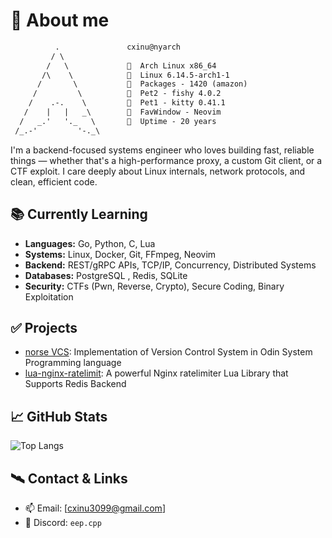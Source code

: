 # 💠 About me

```txt
          .               cxinu@nyarch
         / \
        /   \               Arch Linux x86_64
       /\    \              Linux 6.14.5-arch1-1
      /       \             Packages - 1420 (amazon)
     /         \            Pet2 - fishy 4.0.2
    /    .-.    \           Pet1 - kitty 0.41.1
   /    |   |   _\          FavWindow - Neovim
  /   _.'   '._   \         Uptime - 20 years
 /_.-'         '-._\

```

I'm a backend-focused systems engineer who loves building fast, reliable things — whether that's a high-performance proxy, a custom Git client, or a CTF exploit. I care deeply about Linux internals, network protocols, and clean, efficient code.

## 📚 Currently Learning

- **Languages:** Go, Python, C, Lua
- **Systems:** Linux, Docker, Git, FFmpeg, Neovim
- **Backend:** REST/gRPC APIs, TCP/IP, Concurrency, Distributed Systems
- **Databases:** PostgreSQL , Redis, SQLite
- **Security:** CTFs (Pwn, Reverse, Crypto), Secure Coding, Binary Exploitation

## ✅ Projects

- [norse VCS](https://github.com/synthcynth/norse): Implementation of Version Control System in Odin System Programming language
- [lua-nginx-ratelimit](https://github.com/cxinu/lua-nginx-ratelimit): A powerful Nginx ratelimiter Lua Library that Supports Redis Backend

## 📈 GitHub Stats

![Top Langs](https://github-readme-stats.vercel.app/api/top-langs/?username=cxinu&layout=compact&theme=dark&hide=cmake&card_width=600&hide_border=true)

## 🛰️ Contact & Links

- 📫 Email: [cxinu3099@gmail.com]
- 🧩 Discord: `eep.cpp`

